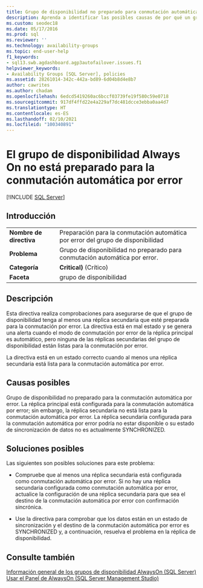 ```yaml
---
title: Grupo de disponibilidad no preparado para conmutación automática por error
description: Aprenda a identificar las posibles causas de por qué un grupo de disponibilidad Always On no está preparado para la conmutación por error.
ms.custom: seodec18
ms.date: 05/17/2016
ms.prod: sql
ms.reviewer: ''
ms.technology: availability-groups
ms.topic: end-user-help
f1_keywords:
- sql13.swb.agdashboard.agp3autofailover.issues.f1
helpviewer_keywords:
- Availability Groups [SQL Server], policies
ms.assetid: 28261014-342c-442a-bd89-6d04b8d4e8b7
author: cawrites
ms.author: chadam
ms.openlocfilehash: 6edcd5419260ac6bccf03739fe19f580c59e0718
ms.sourcegitcommit: 917df4ffd22e4a229af7dc481dcce3ebba0aa4d7
ms.translationtype: HT
ms.contentlocale: es-ES
ms.lasthandoff: 02/10/2021
ms.locfileid: "100340891"
---
```

# <a name="always-on-availability-group-is-not-ready-for-automatic-failover"></a>El grupo de disponibilidad Always On no está preparado para la conmutación automática por error
[!INCLUDE [SQL Server](../../../includes/applies-to-version/sqlserver.md)]
    
## <a name="introduction"></a>Introducción  
  
|||  
|-|-|  
|**Nombre de directiva**|Preparación para la conmutación automática por error del grupo de disponibilidad|  
|**Problema**|Grupo de disponibilidad no preparado para conmutación automática por error.|  
|**Categoría**|**Critical)** (Crítico)|  
|**Faceta**|grupo de disponibilidad|  
  
## <a name="description"></a>Descripción  
 Esta directiva realiza comprobaciones para asegurarse de que el grupo de disponibilidad tenga al menos una réplica secundaria que esté preparada para la conmutación por error. La directiva está en mal estado y se genera una alerta cuando el modo de conmutación por error de la réplica principal es automático, pero ninguna de las réplicas secundarias del grupo de disponibilidad están listas para la conmutación por error.  
  
 La directiva está en un estado correcto cuando al menos una réplica secundaria está lista para la conmutación automática por error.
  
## <a name="possible-causes"></a>Causas posibles  
 Grupo de disponibilidad no preparado para la conmutación automática por error. La réplica principal está configurada para la conmutación automática por error; sin embargo, la réplica secundaria no está lista para la conmutación automática por error. La réplica secundaria configurada para la conmutación automática por error podría no estar disponible o su estado de sincronización de datos no es actualmente SYNCHRONIZED.  
  
## <a name="possible-solutions"></a>Soluciones posibles  
 Las siguientes son posibles soluciones para este problema:  
  
-   Compruebe que al menos una réplica secundaria está configurada como conmutación automática por error. Si no hay una réplica secundaria configurada como conmutación automática por error, actualice la configuración de una réplica secundaria para que sea el destino de la conmutación automática por error con confirmación sincrónica.  
  
-   Use la directiva para comprobar que los datos están en un estado de sincronización y el destino de la conmutación automática por error es SYNCHRONIZED y, a continuación, resuelva el problema en la réplica de disponibilidad.  
  
## <a name="see-also"></a>Consulte también  
 [Información general de los grupos de disponibilidad AlwaysOn &#40;SQL Server&#41;](../../../database-engine/availability-groups/windows/overview-of-always-on-availability-groups-sql-server.md)   
 [Usar el Panel de AlwaysOn &#40;SQL Server Management Studio&#41;](../../../database-engine/availability-groups/windows/use-the-always-on-dashboard-sql-server-management-studio.md)  
  
  
